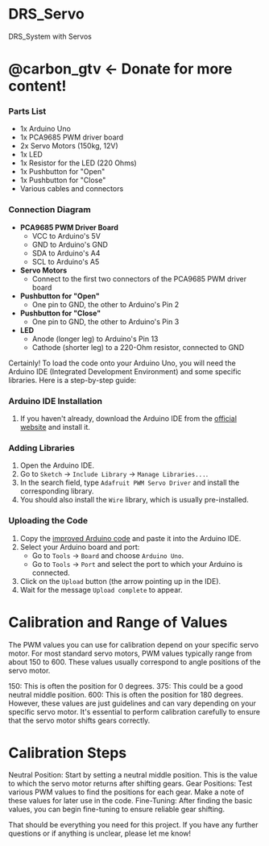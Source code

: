 # DRS_Servo
DRS_System with Servos

# @carbon_gtv  <- Donate for more content!


### Parts List
- 1x Arduino Uno
- 1x PCA9685 PWM driver board
- 2x Servo Motors (150kg, 12V)
- 1x LED
- 1x Resistor for the LED (220 Ohms)
- 1x Pushbutton for "Open"
- 1x Pushbutton for "Close"
- Various cables and connectors

### Connection Diagram
- **PCA9685 PWM Driver Board**
  - VCC to Arduino's 5V
  - GND to Arduino's GND
  - SDA to Arduino's A4
  - SCL to Arduino's A5
- **Servo Motors**
  - Connect to the first two connectors of the PCA9685 PWM driver board
- **Pushbutton for "Open"**
  - One pin to GND, the other to Arduino's Pin 2
- **Pushbutton for "Close"**
  - One pin to GND, the other to Arduino's Pin 3
- **LED**
  - Anode (longer leg) to Arduino's Pin 13
  - Cathode (shorter leg) to a 220-Ohm resistor, connected to GND

Certainly! To load the code onto your Arduino Uno, you will need the Arduino IDE (Integrated Development Environment) and some specific libraries. Here is a step-by-step guide:

### Arduino IDE Installation
1. If you haven't already, download the Arduino IDE from the [official website](https://www.arduino.cc/en/software) and install it.

### Adding Libraries
1. Open the Arduino IDE.
2. Go to `Sketch` -> `Include Library` -> `Manage Libraries...`.
3. In the search field, type `Adafruit PWM Servo Driver` and install the corresponding library.
4. You should also install the `Wire` library, which is usually pre-installed.

### Uploading the Code
1. Copy the [improved Arduino code](https://cpad.io/s/17d8f1be) and paste it into the Arduino IDE.
2. Select your Arduino board and port:
    - Go to `Tools` -> `Board` and choose `Arduino Uno`.
    - Go to `Tools` -> `Port` and select the port to which your Arduino is connected.
3. Click on the `Upload` button (the arrow pointing up in the IDE).
4. Wait for the message `Upload complete` to appear.

# Calibration and Range of Values
The PWM values you can use for calibration depend on your specific servo motor. For most standard servo motors, PWM values typically range from about 150 to 600. These values usually correspond to angle positions of the servo motor.

150: This is often the position for 0 degrees.
375: This could be a good neutral middle position.
600: This is often the position for 180 degrees.
However, these values are just guidelines and can vary depending on your specific servo motor. It's essential to perform calibration carefully to ensure that the servo motor shifts gears correctly.

# Calibration Steps
Neutral Position: Start by setting a neutral middle position. This is the value to which the servo motor returns after shifting gears.
Gear Positions: Test various PWM values to find the positions for each gear. Make a note of these values for later use in the code.
Fine-Tuning: After finding the basic values, you can begin fine-tuning to ensure reliable gear shifting.


That should be everything you need for this project. If you have any further questions or if anything is unclear, please let me know!


